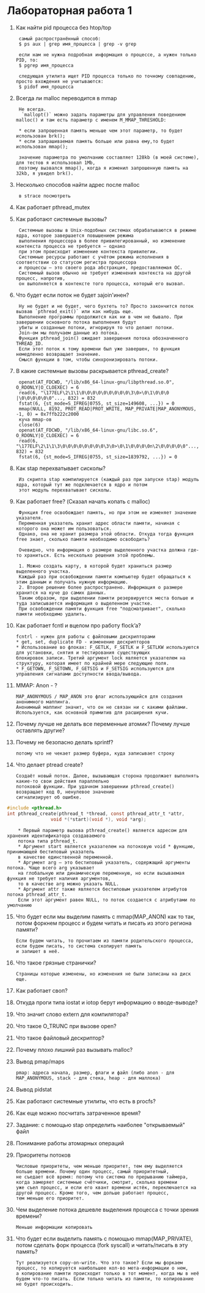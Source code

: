 # Лабораторная работа 1
1. Как найти pid процесса без htop/top

        самый распространённый способ:  
        $ ps aux | grep имя_процесса | grep -v grep

        если нам не нужна подробная информация о процессе, а нужен только PID, то:
        $ pgrep имя_процесса
        
        следующая утилита ищет PID процесса только по точному совпадению, просто вхождения не учитываются:
        $ pidof имя_процесса

2. Всегда ли malloc переводится в mmap

        Не всегда.
         `mallopt()` можно задать параметры для управления поведением malloc() и там есть параметр с именем M_MMAP_THRESHOLD:

        * если запрошенная память меньше чем этот параметр, то будет использован brk();
        * если запрашиваемая память больше или равна ему,то будет использован mmap();

        значение параметра по умолчанию составляет 128kb (в моей системе), для тестов я использовал 1Mb,
        поэтому вызвался mmap(), когда я изменил запрошенную память на 32kb, я увидел brk().

3. Несколько способов найти адрес после malloc

        в strace посмотреть 
        
4. Как работает pthread_mutex
5. Как работают системные вызовы?

        Системные вызовы в Unix-подобных системах обрабатываются в режиме ядра, которое завершается повышением режима 
        выполнения процессора в более привилегированный, но изменение контекста процесса не требуется — однако
        при этом происходит изменение контекста привилегии.
        Системные ресурсы работают с учётом режима исполнения в соответствии со статусом регистра процессора 
        и процессы — это своего рода абстракция, предоставляемая ОС. 
        Системный вызов обычно не требует изменения контекста на другой процесс, напротив, 
        он выполняется в контексте того процесса, который его вызвал.

6. Что будет если поток не будет заjoin'инен?

        Ну не будет и не будет, чего бухтеть то? Просто закончится поток вызвав `pthread_exit()` или как нибудь еще.
        Выполнение программы продолжится как ни в чем не бывало. При завершении основного потока выполнения будут 
        убиты и созданные потоки, игнорируя то что делают потоки.
        Join-ом мы получаем данные из потока. 
        Функция pthread_join() ожидает завершения потока обозначенного THREAD_ID.
        Если этот поток к тому времени был уже завершен, то функция немедленно возвращает значение.
        Смысл функции в том, чтобы синхронизировать потоки.

7. В какие системные вызовы раскрывается pthread_create?

        openat(AT_FDCWD, "/lib/x86_64-linux-gnu/libpthread.so.0", O_RDONLY|O_CLOEXEC) = 6
        read(6, "\177ELF\2\1\1\0\0\0\0\0\0\0\0\0\3\0>\0\1\0\0\0 |\0\0\0\0\0\0"..., 832) = 832
        fstat(6, {st_mode=S_IFREG|0755, st_size=149608, ...}) = 0
        mmap(NULL, 8192, PROT_READ|PROT_WRITE, MAP_PRIVATE|MAP_ANONYMOUS, -1, 0) = 0x7ffb222c2000
        куча mmap-ов
        close(6)
        openat(AT_FDCWD, "/lib/x86_64-linux-gnu/libc.so.6", O_RDONLY|O_CLOEXEC) = 6
        read(6, "\177ELF\2\1\1\3\0\0\0\0\0\0\0\0\3\0>\0\1\0\0\0\0n\2\0\0\0\0\0"..., 832) = 832
        fstat(6, {st_mode=S_IFREG|0755, st_size=1839792, ...}) = 0

8. Как stap перехватывает сисколы?

        Из скрипта stap компилируется (каждый раз при запуске stap) модуль ядра, который тут же подключается в ядро и потом 
        этот модуль перехватывает сисколы.

9. Как работает free? (Сказал начать копать с malloc)

        Функция free освобождает память, но при этом не изменяет значение указателя. 
        Переменная указатель хранит адрес области памяти, начиная с которого она может им пользоваться.
        Однако, она не хранит размера этой области. Откуда тогда функция free знает, сколько памяти необходимо освободить?

        Очевидно, что информация о размере выделенного участка должна где-то храниться. Есть несколько решения этой проблемы.

        1. Можно создать карту, в которой будет храниться размер выделенного участка. 
        Каждый раз при освобождении памяти компьютер будет обращаться к этим данным и получать нужную информацию.
        2. Второе решение более распространено. Информация о размере хранится на куче до самих данных.
        Таким образом, при выделении памяти резервируется места больше и туда записывается информация о выделенном участке.
        При освобождении памяти функция free "подсматривает", сколько памяти необходимо удалить.

10. Как работает fcntl и вцелом про работу flock’a?

        fcntrl - нужен для работы с файловыми дискрипторами
        * get, set, duplicate FD - изменение дескрипторов
        * Использование во флоках: F_GETLK, F_SETLK и F_SETLKW используются для установки, снятия и тестирования существующих 
        блокировок записи. Третий аргумент lock является указателем на структуру, которая имеет по крайней мере следующие поля.
        * F_GETOWN, F_SETOWN, F_GETSIG и F_SETSIG используются для управления сигналами доступности ввода/вывода.

11. MMAP: Anon - ?

        MAP_ANONYMOUS / MAP_ANON это флаг использующийся для создания анонимного маппинга.
        Анонимный маппинг значит, что он не связан ни с какими файлами. Используется, как основной примитив для расширения кучи.
12. Почему лучше не делать все переменные атомик? Почему лучше оставлять другие?
13. Почему не безопасно делать sprintf? 

        потому что не чекает размер буфера, куда записывает строку

14. Что делает ptread create?

        Создаёт новый поток. Далее, вызывающая сторона продолжает выполнять какие-то свои действия параллельно 
        потоковой функции. При удачном завершении pthread_create() возвращает код 0, ненулевое значение
        сигнализирует об ошибке.

```c 
#include <pthread.h>
int pthread_create(pthread_t *thread, const pthread_attr_t *attr,
                void *(*start)(void *), void *arg);
```
        * Первый параметр вызова pthread_create() является адресом для хранения идентификатора создаваемого
        потока типа pthread_t.
        * Аргумент start является указателем на потоковую void * функцию, принимающей бестиповый указатель
        в качестве единственной переменной.
        * Аргумент arg — это бестиповый указатель, содержащий аргументы потока. Чаще всего arg указывает
        на глобальную или динамическую переменную, но если вызываемая функция не требует наличия аргументов,
        то в качестве arg можно указать NULL.
        * Аргумент attr также является бестиповым указателем атрибутов потока pthread_attr_t.
        Если этот аргумент равен NULL, то поток создается с атрибутами по умолчанию
  
15. Что будет если мы выделим память с mmap(MAP_ANON) как то так, потом форкнем процесс и будем читать и писать
из этого региона памяти?

        Если будем читать, то прочитаем из памяти родительского процесса, если будем писать, то система скопирует память
        и запишет в неё.

16. Что такое грязные странички?
        
        Страницы которые изменены, но изменения не были записаны на диск еще.
        
17. Как работает своп?

18. Откуда проги типа iostat и iotop берут информацию о вводе-выводе?

19. Что значит слово extern для компилятора?

20. Что такое O_TRUNC при вызове open?

21. Что такое файловый дескриптор?

22. Почему плохо лишний раз вызывать malloc?

23. Вывод pmap/maps

        pmap: адреса начала, размер, флаги и файл (либо anon - для MAP_ANONYMOUS, stack - для стека, heap - для маллока)
        
24. Вывод pidstat

25. Как работают системные утилиты, что есть в procfs?

26. Как еще можно посчитать затраченное время?

27. Задание: с помощью stap определить наиболее "открываемый" файл

28. Понимание работы атомарных операций

29. Приоритеты потоков

        Числовые приоритеты, чем меньше приоритет, тем ему выделяется больше времени. Почему один процесс, самый приоритетный, 
        не съедает всё время: потому что система по прерыванию таймера, когда замеряет системные счётчики, смотрит, сколько времени
        уже съел процесс, и если его квант времени истёк, переключается на другой процесс. Кроме того, чем дольше работает процесс,
        тем меньше его приоритет.
        
30. Чем выделение потока дешевле выделения процесса с точки зрения времени?

        Меньше информации копировать
        
31. Что будет если выделить память с помощью mmap(MAP_PRIVATE), потом сделать форк процесса (fork syscall) и читать/писать в эту память?

        Тут реализуется copy-on-write. Что это такое? Если мы форкаем процесс, то копируется наибольшее кол-во мета-информации о нем,
        а копирование памяти происходит только в тот момент, когда мы в неё будем что-то писать. Если только читать из памяти, то копирование
        не будет происходить.

